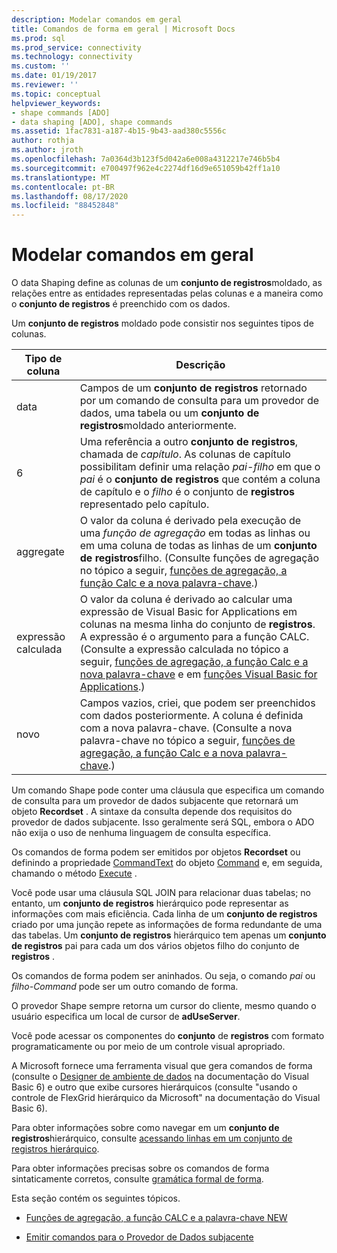 ```yaml
---
description: Modelar comandos em geral
title: Comandos de forma em geral | Microsoft Docs
ms.prod: sql
ms.prod_service: connectivity
ms.technology: connectivity
ms.custom: ''
ms.date: 01/19/2017
ms.reviewer: ''
ms.topic: conceptual
helpviewer_keywords:
- shape commands [ADO]
- data shaping [ADO], shape commands
ms.assetid: 1fac7831-a187-4b15-9b43-aad380c5556c
author: rothja
ms.author: jroth
ms.openlocfilehash: 7a0364d3b123f5d042a6e008a4312217e746b5b4
ms.sourcegitcommit: e700497f962e4c2274df16d9e651059b42ff1a10
ms.translationtype: MT
ms.contentlocale: pt-BR
ms.lasthandoff: 08/17/2020
ms.locfileid: "88452848"
---
```

# <a name="shape-commands-in-general"></a>Modelar comandos em geral
O data Shaping define as colunas de um **conjunto de registros**moldado, as relações entre as entidades representadas pelas colunas e a maneira como o **conjunto de registros** é preenchido com os dados.  
  
 Um **conjunto de registros** moldado pode consistir nos seguintes tipos de colunas.  
  
|Tipo de coluna|Descrição|  
|-----------------|-----------------|  
|data|Campos de um **conjunto de registros** retornado por um comando de consulta para um provedor de dados, uma tabela ou um **conjunto de registros**moldado anteriormente.|  
|6|Uma referência a outro **conjunto de registros**, chamada de *capítulo*. As colunas de capítulo possibilitam definir uma relação *pai-filho* em que o *pai* é o **conjunto de registros** que contém a coluna de capítulo e o *filho* é o conjunto de **registros** representado pelo capítulo.|  
|aggregate|O valor da coluna é derivado pela execução de uma *função de agregação* em todas as linhas ou em uma coluna de todas as linhas de um **conjunto de registros**filho. (Consulte funções de agregação no tópico a seguir, [funções de agregação, a função Calc e a nova palavra-chave](../../../ado/guide/data/aggregate-functions-the-calc-function-and-the-new-keyword.md).)|  
|expressão calculada|O valor da coluna é derivado ao calcular uma expressão de Visual Basic for Applications em colunas na mesma linha do conjunto de **registros**. A expressão é o argumento para a função CALC. (Consulte a expressão calculada no tópico a seguir, [funções de agregação, a função Calc e a nova palavra-chave](../../../ado/guide/data/aggregate-functions-the-calc-function-and-the-new-keyword.md) e em [funções Visual Basic for Applications](../../../ado/guide/data/visual-basic-for-applications-functions.md).)|  
|novo|Campos vazios, criei, que podem ser preenchidos com dados posteriormente. A coluna é definida com a nova palavra-chave. (Consulte a nova palavra-chave no tópico a seguir, [funções de agregação, a função Calc e a nova palavra-chave](../../../ado/guide/data/aggregate-functions-the-calc-function-and-the-new-keyword.md).)|  
  
 Um comando Shape pode conter uma cláusula que especifica um comando de consulta para um provedor de dados subjacente que retornará um objeto **Recordset** . A sintaxe da consulta depende dos requisitos do provedor de dados subjacente. Isso geralmente será SQL, embora o ADO não exija o uso de nenhuma linguagem de consulta específica.  
  
 Os comandos de forma podem ser emitidos por objetos **Recordset** ou definindo a propriedade [CommandText](../../../ado/reference/ado-api/commandtext-property-ado.md) do objeto [Command](../../../ado/reference/ado-api/command-object-ado.md) e, em seguida, chamando o método [Execute](../../../ado/reference/ado-api/execute-method-ado-command.md) .  
  
 Você pode usar uma cláusula SQL JOIN para relacionar duas tabelas; no entanto, um **conjunto de registros** hierárquico pode representar as informações com mais eficiência. Cada linha de um **conjunto de registros** criado por uma junção repete as informações de forma redundante de uma das tabelas. Um **conjunto de registros** hierárquico tem apenas um **conjunto de registros** pai para cada um dos vários objetos filho do conjunto de **registros** .  
  
 Os comandos de forma podem ser aninhados. Ou seja, o comando *pai* ou *filho-Command* pode ser um outro comando de forma.  
  
 O provedor Shape sempre retorna um cursor do cliente, mesmo quando o usuário especifica um local de cursor de **adUseServer**.  
  
 Você pode acessar os componentes do **conjunto** de **registros** com formato programaticamente ou por meio de um controle visual apropriado.  
  
 A Microsoft fornece uma ferramenta visual que gera comandos de forma (consulte o [Designer de ambiente de dados](https://go.microsoft.com/fwlink/?LinkId=5689) na documentação do Visual Basic 6) e outro que exibe cursores hierárquicos (consulte "usando o controle de FlexGrid hierárquico da Microsoft" na documentação do Visual Basic 6).  
  
 Para obter informações sobre como navegar em um **conjunto de registros**hierárquico, consulte [acessando linhas em um conjunto de registros hierárquico](../../../ado/guide/data/accessing-rows-in-a-hierarchical-recordset.md).  
  
 Para obter informações precisas sobre os comandos de forma sintaticamente corretos, consulte [gramática formal de forma](../../../ado/guide/data/formal-shape-grammar.md).  
  
 Esta seção contém os seguintes tópicos.  
  
-   [Funções de agregação, a função CALC e a palavra-chave NEW](../../../ado/guide/data/aggregate-functions-the-calc-function-and-the-new-keyword.md)  
  
-   [Emitir comandos para o Provedor de Dados subjacente](../../../ado/guide/data/issuing-commands-to-the-underlying-data-provider.md)
